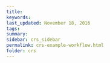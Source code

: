 ```yaml
---
title:  
keywords: 
last_updated: November 18, 2016
tags: 
summary: 
sidebar: crs_sidebar
permalink: crs-example-workflow.html
folder: crs
---
```


 

